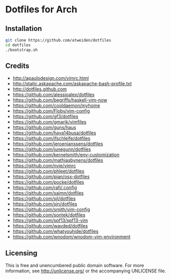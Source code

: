 Dotfiles for Arch
=================

Installation
------------

```bash
git clone https://github.com/atweiden/dotfiles
cd dotfiles
./bootstrap.sh
```


Credits
-------

- http://apaulodesign.com/vimrc.html
- http://static.askapache.com/askapache-bash-profile.txt
- http://dotfiles.github.com
- https://github.com/alessioalex/dotfiles
- https://github.com/begriffs/haskell-vim-now
- https://github.com/cooldaemon/myhome
- https://github.com/Floby/vim-config
- https://github.com/gf3/dotfiles
- https://github.com/gmarik/vimfiles
- https://github.com/guns/haus
- https://github.com/haya14busa/dotfiles
- https://github.com/ifschleife/dotfiles
- https://github.com/jeroenjanssens/dotfiles
- https://github.com/junegunn/dotfiles
- https://github.com/kernelsmith/env-customization
- https://github.com/mathiasbynens/dotfiles
- https://github.com/nvie/vimrc
- https://github.com/phleet/dotfiles
- https://github.com/pjan/osx-dotfiles
- https://github.com/pocke/dotfiles
- https://github.com/rafi/.config
- https://github.com/saimn/dotfiles
- https://github.com/sjl/dotfiles
- https://github.com/sjn/dotfiles
- https://github.com/smith/vim-config
- https://github.com/sontek/dotfiles
- https://github.com/spf13/spf13-vim
- https://github.com/wavded/dotfiles
- https://github.com/whatyouhide/dotfiles
- https://github.com/wnodom/wnodom-vim-environment

Licensing
---------

This is free and unencumbered public domain software. For more
information, see http://unlicense.org/ or the accompanying UNLICENSE file.
